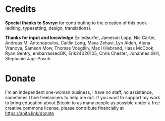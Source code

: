 # Credits
**Special thanks to Sovryn** for contributing to the creation of this book (editing, typesetting, design, translations). 

**Thanks for input and knowledge**
Exiledsurfer, Jameson Lopp, Nic Carter, Andreas M. Antonopoulos, Caitlin Long, Maya Zehavi, Lyn Alden, Alena Vranova, Samson Mow, Thomas Voegtlin, Max Hillebrand, Hass McCook, Ryan Gentry, embarrassedOK, Erik24020105, Chris Chester, Johannes Grill, Stephanie Jagl-Posch.

# Donate
I'm an independent one-woman business, I have no staff, no assistance, sometimes I hire freelancers to help me out. If you want to support my work to bring education about Bitcoin to as many people as possible under a free creative commons license, please contribute financially at https://anita.link/donate





